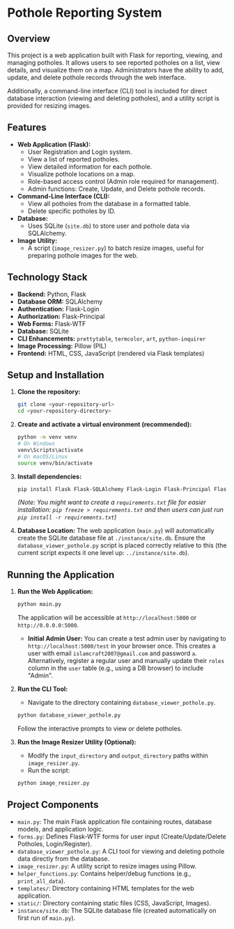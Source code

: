 # Pothole Reporting System

## Overview

This project is a web application built with Flask for reporting, viewing, and managing potholes. It allows users to see reported potholes on a list, view details, and visualize them on a map. Administrators have the ability to add, update, and delete pothole records through the web interface.

Additionally, a command-line interface (CLI) tool is included for direct database interaction (viewing and deleting potholes), and a utility script is provided for resizing images.

## Features

*   **Web Application (Flask):**
    *   User Registration and Login system.
    *   View a list of reported potholes.
    *   View detailed information for each pothole.
    *   Visualize pothole locations on a map.
    *   Role-based access control (Admin role required for management).
    *   Admin functions: Create, Update, and Delete pothole records.
*   **Command-Line Interface (CLI):**
    *   View all potholes from the database in a formatted table.
    *   Delete specific potholes by ID.
*   **Database:**
    *   Uses SQLite (`site.db`) to store user and pothole data via SQLAlchemy.
*   **Image Utility:**
    *   A script (`image_resizer.py`) to batch resize images, useful for preparing pothole images for the web.

## Technology Stack

*   **Backend:** Python, Flask
*   **Database ORM:** SQLAlchemy
*   **Authentication:** Flask-Login
*   **Authorization:** Flask-Principal
*   **Web Forms:** Flask-WTF
*   **Database:** SQLite
*   **CLI Enhancements:** `prettytable`, `termcolor`, `art`, `python-inquirer`
*   **Image Processing:** Pillow (PIL)
*   **Frontend:** HTML, CSS, JavaScript (rendered via Flask templates)

## Setup and Installation

1.  **Clone the repository:**
    ```bash
    git clone <your-repository-url>
    cd <your-repository-directory>
    ```

2.  **Create and activate a virtual environment (recommended):**
    ```bash
    python -m venv venv
    # On Windows
    venv\Scripts\activate
    # On macOS/Linux
    source venv/bin/activate
    ```

3.  **Install dependencies:**
    ```bash
    pip install Flask Flask-SQLAlchemy Flask-Login Flask-Principal Flask-WTF Pillow prettytable termcolor python-inquirer art SQLAlchemy
    ```
    *(Note: You might want to create a `requirements.txt` file for easier installation: `pip freeze > requirements.txt` and then users can just run `pip install -r requirements.txt`)*

4.  **Database Location:** The web application (`main.py`) will automatically create the SQLite database file at `./instance/site.db`. Ensure the `database_viewer_pothole.py` script is placed correctly relative to this (the current script expects it one level up: `../instance/site.db`).

## Running the Application

1.  **Run the Web Application:**
    ```bash
    python main.py
    ```
    The application will be accessible at `http://localhost:5000` or `http://0.0.0.0:5000`.

    *   **Initial Admin User:** You can create a test admin user by navigating to `http://localhost:5000/test` in your browser once. This creates a user with email `islamcraft2007@gmail.com` and password `a`. Alternatively, register a regular user and manually update their `roles` column in the `user` table (e.g., using a DB browser) to include "Admin".

2.  **Run the CLI Tool:**
    *   Navigate to the directory containing `database_viewer_pothole.py`.
    ```bash
    python database_viewer_pothole.py
    ```
    Follow the interactive prompts to view or delete potholes.

3.  **Run the Image Resizer Utility (Optional):**
    *   Modify the `input_directory` and `output_directory` paths within `image_resizer.py`.
    *   Run the script:
    ```bash
    python image_resizer.py
    ```

## Project Components

*   `main.py`: The main Flask application file containing routes, database models, and application logic.
*   `forms.py`: Defines Flask-WTF forms for user input (Create/Update/Delete Potholes, Login/Register).
*   `database_viewer_pothole.py`: A CLI tool for viewing and deleting pothole data directly from the database.
*   `image_resizer.py`: A utility script to resize images using Pillow.
*   `helper_functions.py`: Contains helper/debug functions (e.g., `print_all_data`).
*   `templates/`: Directory containing HTML templates for the web application.
*   `static/`: Directory containing static files (CSS, JavaScript, Images).
*   `instance/site.db`: The SQLite database file (created automatically on first run of `main.py`).
